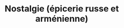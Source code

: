 ---
title: "Nostalgie (épicerie russe et arménienne)"
url: /bordeaux/nostalgie-epicerie-russe-et-armenienne/
shop: commodité
---